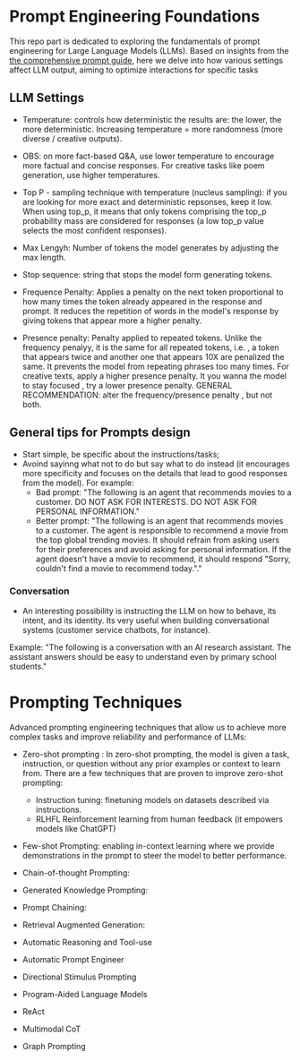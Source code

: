 # Prompt Engineering Foundations

 This repo part is dedicated to exploring the fundamentals of prompt engineering for Large Language Models (LLMs). Based on insights from the [the comprehensive prompt guide](https://www.promptingguide.ai/), here we delve into how various settings affect LLM output, aiming to optimize interactions for specific tasks

## LLM Settings

- Temperature: controls how deterministic the results are: the lower, the more deterministic. Increasing temperature = more randomness (more diverse / creative outputs).
- OBS: on more fact-based Q&A, use lower temperature to encourage more factual and concise responses. For creative tasks like poem generation, use higher temperatures.

- Top P - sampling technique with temperature (nucleus sampling): if you are looking for more exact and deterministic repsonses, keep it low. When using top_p, it means that only tokens comprising the top_p probability mass are considered for responses (a low top_p value selects the most confident responses).

- Max Lengyh: Number of tokens the model generates by adjusting the max length.

- Stop sequence: string that stops the model form generating tokens. 

- Frequence Penalty: Applies a penalty on the next token proportional to how many times the token already appeared in the response and prompt. It reduces the repetition of words in the model's response by giving tokens that appear more a higher penalty. 

- Presence penalty: Penalty applied to repeated tokens. Unlike the frequency penalyy, it is the same for all repeated tokens, i.e. , a token that appears twice and another one that appears 10X are penalized the same. It prevents the model from repeating phrases too many times. For creative texts, apply a higher presence penalty. It you wanna the model to stay focused , try a lower presence penalty. GENERAL RECOMMENDATION: alter the frequency/presence penalty , but not both.

## General tips for Prompts design

- Start simple, be specific about the instructions/tasks;
- Avoind sayinng what not to do but say what to do instead (it encourages more specificity and focuses on the details that lead to good responses from the model). For example:
    - Bad prompt: "The following is an agent that recommends movies to a customer. DO NOT ASK FOR INTERESTS. DO NOT ASK FOR PERSONAL INFORMATION."
    - Better prompt: "The following is an agent that recommends movies to a customer. The agent is responsible to recommend a movie from the top global trending movies. It should refrain from asking users for their preferences and avoid asking for personal information. If the agent doesn't have a movie to recommend, it should respond "Sorry, couldn't find a movie to recommend today."."

### Conversation

- An interesting possibility is instructing the LLM on how to behave, its intent, and its identity. Its very useful when building conversational systems (customer service chatbots, for instance).

Example: "The following is a conversation with an AI research assistant. The assistant answers should be easy to understand even by primary school students."

# Prompting Techniques

Advanced prompting engineering techniques that allow us to achieve more complex tasks and improve reliability and performance of LLMs:

* Zero-shot prompting : In zero-shot prompting, the model is given a task, instruction, or question without any prior examples or context to learn from. There are a few techniques that are proven to improve zero-shot prompting:
    * Instruction tuning: finetuning models on datasets described via instructions. 
    * RLHFL Reinforcement learning from human feedback (it empowers models like ChatGPT)

* Few-shot Prompting: enabling in-context learning where we provide demonstrations in the prompt to steer the model to better performance. 

* Chain-of-thought Prompting:

* Generated Knowledge Prompting:
<!-- 
![alt text](image.png)
 -->

* Prompt Chaining:

* Retrieval Augmented Generation:

* Automatic Reasoning and Tool-use

* Automatic Prompt Engineer

* Directional Stimulus Prompting

* Program-Aided Language Models

* ReAct

* Multimodal CoT

* Graph Prompting